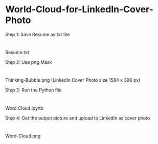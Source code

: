 # World-Cloud-for-LinkedIn-Cover-Photo

Step 1: Save Resume as txt file
#
Resume.txt

Step 2: Use png Mask
#
Thinking-Bubble.png (LinkedIn Cover Photo size 1584 x 396 px)

Step 3: Run the Python file
#
Word Cloud.ipynb

Step 4: Get the output picture and upload to LinkedIn as cover photo
#
Word-Cloud.png

